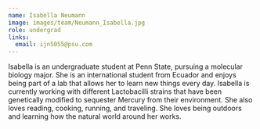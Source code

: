 ```yaml
---
name: Isabella Neumann
image: images/team/Neumann_Isabella.jpg
role: undergrad
links:
  email: ijn5055@psu.com
---
```


Isabella is an undergraduate student at Penn State, pursuing a molecular biology major. She is an international student from Ecuador and enjoys being part of a lab that allows her to learn new things every day. Isabella is currently working with different Lactobacilli strains that have been genetically modified to sequester Mercury from their environment. She also loves reading, cooking, running, and traveling. She loves being outdoors and learning how the natural world around her works.